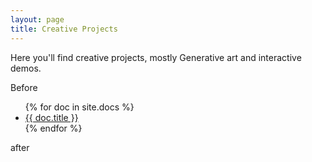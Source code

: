 ```yaml
---
layout: page
title: Creative Projects
---
```

Here you'll find creative projects, mostly Generative art and interactive demos.

<!-- <ul>
   {% for item in site.data.creative-projects.docs %}
      <li><a href="{{ item.url }}">{{ item.title }}</a></li>
   {% endfor %}
</ul> -->
Before

<ul>
    {% for doc in site.docs %}
        <li><a href="{{ doc.url }}">{{ doc.title }}</a></li>
    {% endfor %}
</ul>

after
